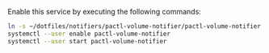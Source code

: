 Enable this service by executing the following commands:

```bash
ln -s ~/dotfiles/notifiers/pactl-volume-notifier/pactl-volume-notifier.service ~/.config/systemd/user/pactl-volume-notifier.service
systemctl --user enable pactl-volume-notifier
systemctl --user start pactl-volume-notifier
```
